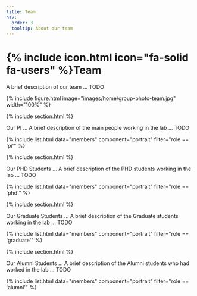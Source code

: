 ```yaml
---
title: Team
nav:
  order: 3
  tooltip: About our team
---
```


# {% include icon.html icon="fa-solid fa-users" %}Team

A brief description of our team ... TODO

{%
  include figure.html
  image="images/home/group-photo-team.jpg"
  width="100%"
%}


{% include section.html %}

Our PI ... A brief description of the main people working in the lab ... TODO

{% include list.html data="members" component="portrait" filter="role == 'pi'" %}
<!-- 
{% include list.html data="members" component="portrait" filter="role != 'pi'" %}

{% include section.html background="images/background.jpg" dark=true %} 
-->

{% include section.html %}

Our PHD Students ... A brief description of the PHD students working in the lab ... TODO

{% include list.html data="members" component="portrait" filter="role == 'phd'" %}

{% include section.html %}

Our Graduate Students ... A brief description of the Graduate students working in the lab ... TODO

{% include list.html data="members" component="portrait" filter="role == 'graduate'" %}

{% include section.html %}

Our Alumni Students ... A brief description of the Alumni students who had worked in the lab ... TODO

{% include list.html data="members" component="portrait" filter="role == 'alumni'" %}

<!-- {% capture content %}

{% include figure.html image="images/photo.jpg" %}
{% include figure.html image="images/photo.jpg" %}
{% include figure.html image="images/photo.jpg" %}

{% endcapture %}

{% include grid.html style="square" content=content %} -->
